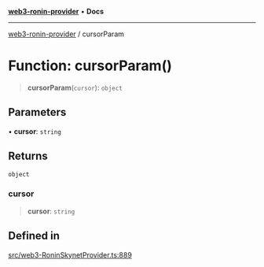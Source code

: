 [**web3-ronin-provider**](../README.md) • **Docs**

***

[web3-ronin-provider](../globals.md) / cursorParam

# Function: cursorParam()

> **cursorParam**(`cursor`): `object`

## Parameters

• **cursor**: `string`

## Returns

`object`

### cursor

> **cursor**: `string`

## Defined in

[src/web3-RoninSkynetProvider.ts:889](https://github.com/chuacw/web3-ronin-provider/blob/023290ecb372f58c7f32d82694336112a4fc5a2a/src/web3-RoninSkynetProvider.ts#L889)
